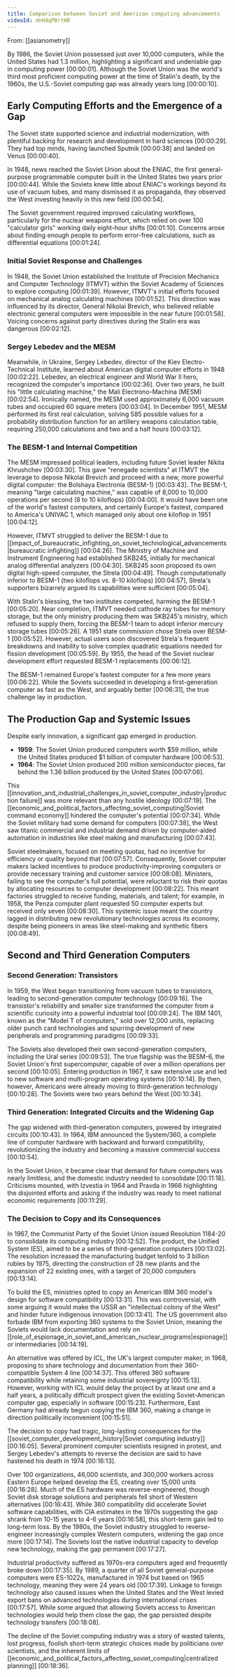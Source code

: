 ```yaml
---
title: Comparison between Soviet and American computing advancements
videoId: dnHdqPBrtH8
---
```


From: [[asianometry]] <br/> 

By 1986, the Soviet Union possessed just over 10,000 computers, while the United States had 1.3 million, highlighting a significant and undeniable gap in computing power <a class="yt-timestamp" data-t="00:00:01">[00:00:01]</a>. Although the Soviet Union was the world's third most proficient computing power at the time of Stalin's death, by the 1960s, the U.S.-Soviet computing gap was already years long <a class="yt-timestamp" data-t="00:00:10">[00:00:10]</a>.

## Early Computing Efforts and the Emergence of a Gap

The Soviet state supported science and industrial modernization, with plentiful backing for research and development in hard sciences <a class="yt-timestamp" data-t="00:00:29">[00:00:29]</a>. They had top minds, having launched Sputnik <a class="yt-timestamp" data-t="00:00:38">[00:00:38]</a> and landed on Venus <a class="yt-timestamp" data-t="00:00:40">[00:00:40]</a>.

In 1948, news reached the Soviet Union about the ENIAC, the first general-purpose programmable computer built in the United States two years prior <a class="yt-timestamp" data-t="00:00:44">[00:00:44]</a>. While the Soviets knew little about ENIAC's workings beyond its use of vacuum tubes, and many dismissed it as propaganda, they observed the West investing heavily in this new field <a class="yt-timestamp" data-t="00:00:54">[00:00:54]</a>.

The Soviet government required improved calculating workflows, particularly for the nuclear weapons effort, which relied on over 100 "calculator girls" working daily eight-hour shifts <a class="yt-timestamp" data-t="00:01:10">[00:01:10]</a>. Concerns arose about finding enough people to perform error-free calculations, such as differential equations <a class="yt-timestamp" data-t="00:01:24">[00:01:24]</a>.

### Initial Soviet Response and Challenges
In 1948, the Soviet Union established the Institute of Precision Mechanics and Computer Technology (ITMVT) within the Soviet Academy of Sciences to explore computing <a class="yt-timestamp" data-t="00:01:39">[00:01:39]</a>. However, ITMVT's initial efforts focused on mechanical analog calculating machines <a class="yt-timestamp" data-t="00:01:52">[00:01:52]</a>. This direction was influenced by its director, General Nikolai Brevich, who believed reliable electronic general computers were impossible in the near future <a class="yt-timestamp" data-t="00:01:58">[00:01:58]</a>. Voicing concerns against party directives during the Stalin era was dangerous <a class="yt-timestamp" data-t="00:02:12">[00:02:12]</a>.

### Sergey Lebedev and the MESM
Meanwhile, in Ukraine, Sergey Lebedev, director of the Kiev Electro-Technical Institute, learned about American digital computer efforts in 1948 <a class="yt-timestamp" data-t="00:02:22">[00:02:22]</a>. Lebedev, an electrical engineer and World War II hero, recognized the computer's importance <a class="yt-timestamp" data-t="00:02:36">[00:02:36]</a>. Over two years, he built his "little calculating machine," the Mali Electrono-Machina (MESM) <a class="yt-timestamp" data-t="00:02:54">[00:02:54]</a>. Ironically named, the MESM used approximately 6,000 vacuum tubes and occupied 60 square meters <a class="yt-timestamp" data-t="00:03:04">[00:03:04]</a>. In December 1951, MESM performed its first real calculation, solving 585 possible values for a probability distribution function for an artillery weapons calculation table, requiring 250,000 calculations and two and a half hours <a class="yt-timestamp" data-t="00:03:12">[00:03:12]</a>.

### The BESM-1 and Internal Competition
The MESM impressed political leaders, including future Soviet leader Nikita Khrushchev <a class="yt-timestamp" data-t="00:03:30">[00:03:30]</a>. This gave "renegade scientists" at ITMVT the leverage to depose Nikolai Brevich and proceed with a new, more powerful digital computer: the Bolshaya Electronia (BESM-1) <a class="yt-timestamp" data-t="00:03:43">[00:03:43]</a>. The BESM-1, meaning "large calculating machine," was capable of 8,000 to 10,000 operations per second (8 to 10 kiloflops) <a class="yt-timestamp" data-t="00:04:00">[00:04:00]</a>. It would have been one of the world's fastest computers, and certainly Europe's fastest, compared to America's UNIVAC 1, which managed only about one kiloflop in 1951 <a class="yt-timestamp" data-t="00:04:12">[00:04:12]</a>.

However, ITMVT struggled to deliver the BESM-1 due to [[impact_of_bureaucratic_infighting_on_soviet_technological_advancements|bureaucratic infighting]] <a class="yt-timestamp" data-t="00:04:26">[00:04:26]</a>. The Ministry of Machine and Instrument Engineering had established SKB245, initially for mechanical analog differential analyzers <a class="yt-timestamp" data-t="00:04:30">[00:04:30]</a>. SKB245 soon proposed its own digital high-speed computer, the Strela <a class="yt-timestamp" data-t="00:04:49">[00:04:49]</a>. Though computationally inferior to BESM-1 (two kiloflops vs. 8-10 kiloflops) <a class="yt-timestamp" data-t="00:04:57">[00:04:57]</a>, Strela's supporters bizarrely argued its capabilities were sufficient <a class="yt-timestamp" data-t="00:05:04">[00:05:04]</a>.

With Stalin's blessing, the two institutes competed, harming the BESM-1 <a class="yt-timestamp" data-t="00:05:20">[00:05:20]</a>. Near completion, ITMVT needed cathode ray tubes for memory storage, but the only ministry producing them was SKB245's ministry, which refused to supply them, forcing the BESM-1 team to adopt inferior mercury storage tubes <a class="yt-timestamp" data-t="00:05:26">[00:05:26]</a>. A 1951 state commission chose Strela over BESM-1 <a class="yt-timestamp" data-t="00:05:52">[00:05:52]</a>. However, actual users soon discovered Strela's frequent breakdowns and inability to solve complex quadratic equations needed for fission development <a class="yt-timestamp" data-t="00:05:59">[00:05:59]</a>. By 1955, the head of the Soviet nuclear development effort requested BESM-1 replacements <a class="yt-timestamp" data-t="00:06:12">[00:06:12]</a>.

The BESM-1 remained Europe's fastest computer for a few more years <a class="yt-timestamp" data-t="00:06:22">[00:06:22]</a>. While the Soviets succeeded in developing a first-generation computer as fast as the West, and arguably better <a class="yt-timestamp" data-t="00:06:31">[00:06:31]</a>, the true challenge lay in production.

## The Production Gap and Systemic Issues

Despite early innovation, a significant gap emerged in production.
*   **1959**: The Soviet Union produced computers worth $59 million, while the United States produced $1 billion of computer hardware <a class="yt-timestamp" data-t="00:06:53">[00:06:53]</a>.
*   **1964**: The Soviet Union produced 200 million semiconductor pieces, far behind the 1.36 billion produced by the United States <a class="yt-timestamp" data-t="00:07:06">[00:07:06]</a>.

This [[innovation_and_industrial_challenges_in_soviet_computer_industry|production failure]] was more relevant than any hostile ideology <a class="yt-timestamp" data-t="00:07:19">[00:07:19]</a>. The [[economic_and_political_factors_affecting_soviet_computing|Soviet command economy]] hindered the computer's potential <a class="yt-timestamp" data-t="00:07:34">[00:07:34]</a>. While the Soviet military had some demand for computers <a class="yt-timestamp" data-t="00:07:38">[00:07:38]</a>, the West saw titanic commercial and industrial demand driven by computer-aided automation in industries like steel making and manufacturing <a class="yt-timestamp" data-t="00:07:43">[00:07:43]</a>.

Soviet steelmakers, focused on meeting quotas, had no incentive for efficiency or quality beyond that <a class="yt-timestamp" data-t="00:07:57">[00:07:57]</a>. Consequently, Soviet computer makers lacked incentives to produce productivity-improving computers or provide necessary training and customer service <a class="yt-timestamp" data-t="00:08:08">[00:08:08]</a>. Ministers, failing to see the computer's full potential, were reluctant to risk their quotas by allocating resources to computer development <a class="yt-timestamp" data-t="00:08:22">[00:08:22]</a>. This meant factories struggled to receive funding, materials, and talent; for example, in 1958, the Penza computer plant requested 50 computer experts but received only seven <a class="yt-timestamp" data-t="00:08:30">[00:08:30]</a>. This systemic issue meant the country lagged in distributing new revolutionary technologies across its economy, despite being pioneers in areas like steel-making and synthetic fibers <a class="yt-timestamp" data-t="00:08:49">[00:08:49]</a>.

## Second and Third Generation Computers

### Second Generation: Transistors
In 1959, the West began transitioning from vacuum tubes to transistors, leading to second-generation computer technology <a class="yt-timestamp" data-t="00:09:16">[00:09:16]</a>. The transistor's reliability and smaller size transformed the computer from a scientific curiosity into a powerful industrial tool <a class="yt-timestamp" data-t="00:09:24">[00:09:24]</a>. The IBM 1401, known as the "Model T of computers," sold over 12,000 units, replacing older punch card technologies and spurring development of new peripherals and programming paradigms <a class="yt-timestamp" data-t="00:09:33">[00:09:33]</a>.

The Soviets also developed their own second-generation computers, including the Ural series <a class="yt-timestamp" data-t="00:09:53">[00:09:53]</a>. The true flagship was the BESM-6, the Soviet Union's first supercomputer, capable of over a million operations per second <a class="yt-timestamp" data-t="00:10:05">[00:10:05]</a>. Entering production in 1967, it saw extensive use and led to new software and multi-program operating systems <a class="yt-timestamp" data-t="00:10:14">[00:10:14]</a>. By then, however, Americans were already moving to third-generation technology <a class="yt-timestamp" data-t="00:10:28">[00:10:28]</a>. The Soviets were two years behind the West <a class="yt-timestamp" data-t="00:10:34">[00:10:34]</a>.

### Third Generation: Integrated Circuits and the Widening Gap
The gap widened with third-generation computers, powered by integrated circuits <a class="yt-timestamp" data-t="00:10:43">[00:10:43]</a>. In 1964, IBM announced the System/360, a complete line of computer hardware with backward and forward compatibility, revolutionizing the industry and becoming a massive commercial success <a class="yt-timestamp" data-t="00:10:54">[00:10:54]</a>.

In the Soviet Union, it became clear that demand for future computers was nearly limitless, and the domestic industry needed to consolidate <a class="yt-timestamp" data-t="00:11:18">[00:11:18]</a>. Criticisms mounted, with Izvestia in 1964 and Pravda in 1966 highlighting the disjointed efforts and asking if the industry was ready to meet national economic requirements <a class="yt-timestamp" data-t="00:11:29">[00:11:29]</a>.

### The Decision to Copy and its Consequences
In 1967, the Communist Party of the Soviet Union issued Resolution 1184-20 to consolidate its computing industry <a class="yt-timestamp" data-t="00:12:52">[00:12:52]</a>. The product, the Unified System (ES), aimed to be a series of third-generation computers <a class="yt-timestamp" data-t="00:13:02">[00:13:02]</a>. The resolution increased the manufacturing budget tenfold to 3 billion rubles by 1975, directing the construction of 28 new plants and the expansion of 22 existing ones, with a target of 20,000 computers <a class="yt-timestamp" data-t="00:13:14">[00:13:14]</a>.

To build the ES, ministries opted to copy an American IBM 360 model's design for software compatibility <a class="yt-timestamp" data-t="00:13:31">[00:13:31]</a>. This was controversial, with some arguing it would make the USSR an "intellectual colony of the West" and hinder future indigenous innovation <a class="yt-timestamp" data-t="00:13:41">[00:13:41]</a>. The US government also forbade IBM from exporting 360 systems to the Soviet Union, meaning the Soviets would lack documentation and rely on [[role_of_espionage_in_soviet_and_american_nuclear_programs|espionage]] or intermediaries <a class="yt-timestamp" data-t="00:14:19">[00:14:19]</a>.

An alternative was offered by ICL, the UK's largest computer maker, in 1968, proposing to share technology and documentation from their 360-compatible System 4 line <a class="yt-timestamp" data-t="00:14:37">[00:14:37]</a>. This offered 360 software compatibility while retaining some industrial sovereignty <a class="yt-timestamp" data-t="00:15:13">[00:15:13]</a>. However, working with ICL would delay the project by at least one and a half years, a politically difficult prospect given the existing Soviet-American computer gap, especially in software <a class="yt-timestamp" data-t="00:15:23">[00:15:23]</a>. Furthermore, East Germany had already begun copying the IBM 360, making a change in direction politically inconvenient <a class="yt-timestamp" data-t="00:15:51">[00:15:51]</a>.

The decision to copy had tragic, long-lasting consequences for the [[soviet_computer_development_history|Soviet computing industry]] <a class="yt-timestamp" data-t="00:16:05">[00:16:05]</a>. Several prominent computer scientists resigned in protest, and Sergey Lebedev's attempts to reverse the decision are said to have hastened his death in 1974 <a class="yt-timestamp" data-t="00:16:13">[00:16:13]</a>.

Over 100 organizations, 46,000 scientists, and 300,000 workers across Eastern Europe helped develop the ES, creating over 15,000 units <a class="yt-timestamp" data-t="00:16:28">[00:16:28]</a>. Much of the ES hardware was reverse-engineered, though Soviet disk storage solutions and peripherals fell short of Western alternatives <a class="yt-timestamp" data-t="00:16:43">[00:16:43]</a>. While 360 compatibility did accelerate Soviet software capabilities, with CIA estimates in the 1970s suggesting the gap shrank from 10-15 years to 4-6 years <a class="yt-timestamp" data-t="00:16:58">[00:16:58]</a>, this short-term gain led to long-term loss. By the 1980s, the Soviet industry struggled to reverse-engineer increasingly complex Western computers, widening the gap once more <a class="yt-timestamp" data-t="00:17:14">[00:17:14]</a>. The Soviets lost the native industrial capacity to develop new technology, making the gap permanent <a class="yt-timestamp" data-t="00:17:27">[00:17:27]</a>.

Industrial productivity suffered as 1970s-era computers aged and frequently broke down <a class="yt-timestamp" data-t="00:17:35">[00:17:35]</a>. By 1989, a quarter of all Soviet general-purpose computers were ES-1022s, manufactured in 1974 but based on 1965 technology, meaning they were 24 years old <a class="yt-timestamp" data-t="00:17:39">[00:17:39]</a>. Linkage to foreign technology also caused issues when the United States and the West levied export bans on advanced technologies during international crises <a class="yt-timestamp" data-t="00:17:57">[00:17:57]</a>. While some argued that allowing Soviets access to American technologies would help them close the gap, the gap persisted despite technology transfers <a class="yt-timestamp" data-t="00:18:08">[00:18:08]</a>.

The decline of the Soviet computing industry was a story of wasted talents, lost progress, foolish short-term strategic choices made by politicians over scientists, and the inherent limits of [[economic_and_political_factors_affecting_soviet_computing|centralized planning]] <a class="yt-timestamp" data-t="00:18:36">[00:18:36]</a>.